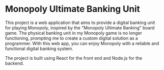 # Monopoly Ultimate Banking Unit

This project is a web application that aims to provide a digital banking unit for playing Monopoly, inspired by the "Monopoly Ultimate Banking" board game. The physical banking unit in my Monopoly game is no longer functioning, prompting me to create a custom digital solution as a programmer. With this web app, you can enjoy Monopoly with a reliable and functional digital banking system.

The project is built using React for the front end and Node.js for the backend.
